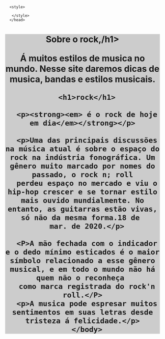 <!DOCTYPE html>
<html lang="pt-br">
      <head>
      <meta charset="UTF-8">
      <title> MUSIC FANS</title>
      <link rel="stylesheet" href="style.css">

      <style>

       </style>
      </head>

<body>
      <h1 style="text-align: center; background: #cccccc">Sobre o rock,/h1>
      <p>Á muitos estilos de musica no mundo. Nesse site daremos dicas de musica,
      bandas e estilos musicais.</p>

      <h1>rock</h1>

      <p><strong><em> é o rock de hoje em dia</em></strong></p>

      <p>Uma das principais discussões na música atual é sobre o espaço do rock na indústria fonográfica. Um gênero muito marcado por nomes do passado, o rock n; roll
      perdeu espaço no mercado e viu o hip-hop crescer e se tornar estilo mais ouvido mundialmente. No entanto, as guitarras estão vivas, só não da mesma forma.18 de 
      mar. de 2020.</p>

      <P>A mão fechada com o indicador e o dedo mínimo esticados é o maior símbolo relacionado a esse gênero musical, e em todo o mundo não há quem não o reconheça 
      como marca registrada do rock'n roll.</P>
      <p>A musica pode espresar muitos sentimentos em suas letras desde tristeza á felicidade.</p>
      </body>
</html>

